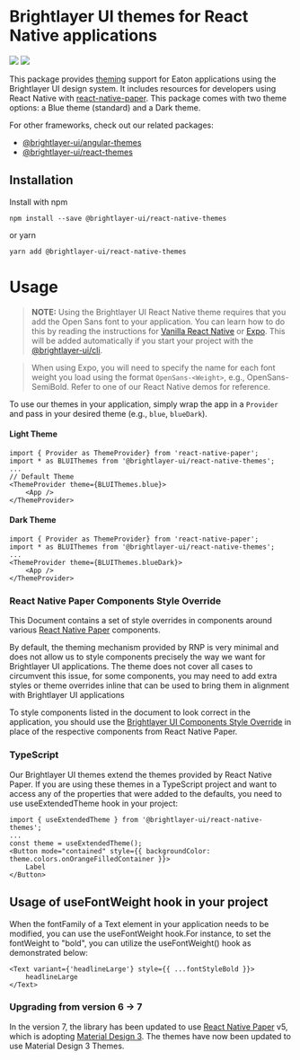 # Brightlayer UI themes for React Native applications

[![](https://img.shields.io/circleci/project/github/etn-ccis/blui-react-native-themes/master.svg?style=flat)](https://circleci.com/gh/etn-ccis/blui-react-native-themes/tree/master)
[![](https://img.shields.io/npm/v/@brightlayer-ui/react-native-themes.svg?label=@brightlayer-ui/react-native-themes&style=flat)](https://www.npmjs.com/package/@brightlayer-ui/react-native-themes)

This package provides [theming](https://brightlayer-ui.github.io/style/themes) support for Eaton applications using the Brightlayer UI design system. It includes resources for developers using React Native with [react-native-paper](https://www.npmjs.com/package/react-native-paper). This package comes with two theme options: a Blue theme (standard) and a Dark theme.

For other frameworks, check out our related packages:

-   [@brightlayer-ui/angular-themes](https://www.npmjs.com/package/@brightlayer-ui/angular-themes)
-   [@brightlayer-ui/react-themes](https://www.npmjs.com/package/@brightlayer-ui/react-themes)

## Installation

Install with npm

```shell
npm install --save @brightlayer-ui/react-native-themes
```

or yarn

```shell
yarn add @brightlayer-ui/react-native-themes
```

# Usage

> **NOTE:** Using the Brightlayer UI React Native theme requires that you add the Open Sans font to your application. You can learn how to do this by reading the instructions for [Vanilla React Native](https://medium.com/react-native-training/react-native-custom-fonts-ccc9aacf9e5e) or [Expo](https://docs.expo.io/versions/latest/guides/using-custom-fonts/). This will be added automatically if you start your project with the [@brightlayer-ui/cli](https://www.npmjs.com/package/@brightlayer-ui/cli).

> When using Expo, you will need to specify the name for each font weight you load using the format `OpenSans-<Weight>`, e.g., OpenSans-SemiBold. Refer to one of our React Native demos for reference.

To use our themes in your application, simply wrap the app in a `Provider` and pass in your desired theme (e.g., `blue`, `blueDark`).

#### Light Theme

```tsx
import { Provider as ThemeProvider} from 'react-native-paper';
import * as BLUIThemes from '@brightlayer-ui/react-native-themes';
...
// Default Theme
<ThemeProvider theme={BLUIThemes.blue}>
    <App />
</ThemeProvider>
```

#### Dark Theme

```tsx
import { Provider as ThemeProvider} from 'react-native-paper';
import * as BLUIThemes from '@brightlayer-ui/react-native-themes';
...
<ThemeProvider theme={BLUIThemes.blueDark}>
    <App />
</ThemeProvider>
```

### React Native Paper Components Style Override

This Document contains a set of style overrides in components around various [React Native Paper](https://callstack.github.io/react-native-paper/index.html) components.

By default, the theming mechanism provided by RNP is very minimal and does not allow us to style components precisely the way we want for Brightlayer UI applications. The theme does not cover all cases to circumvent this issue, for some components, you may need to add extra styles or theme overrides inline that can be used to bring them in alignment with Brightlayer UI applications

To style components listed in the document to look correct in the application, you should use the [Brightlayer UI Components Style Override](https://github.com/etn-ccis/blui-react-native-themes/blob/master/RNPComponents/RNPComponents.md) in place of the respective components from React Native Paper.

### TypeScript

Our Brightlayer UI themes extend the themes provided by React Native Paper. If you are using these themes in a TypeScript project and want to access any of the properties that were added to the defaults, you need to use useExtendedTheme hook in your project:

```tsx
import { useExtendedTheme } from '@brightlayer-ui/react-native-themes';
...
const theme = useExtendedTheme();
<Button mode="contained" style={{ backgroundColor: theme.colors.onOrangeFilledContainer }}>
    Label
</Button>
```

## Usage of useFontWeight hook in your project

When the fontFamily of a Text element in your application needs to be modified, you can use the useFontWeight hook.For instance, to set the fontWeight to "bold", you can utilize the useFontWeight() hook as demonstrated below:

```tsx
<Text variant={'headlineLarge'} style={{ ...fontStyleBold }}>
    headlineLarge
</Text>
```

### Upgrading from version 6 -> 7

In the version 7, the library has been updated to use [React Native Paper](https://callstack.github.io/react-native-paper/) v5, which is adopting [Material Design 3](https://m3.material.io/). The themes have now been updated to use Material Design 3 Themes.

<!--
## Demo

[Check it out](https://github.com/etn-ccis/blui-react-native-showcase-demo/tree/master)
-->
